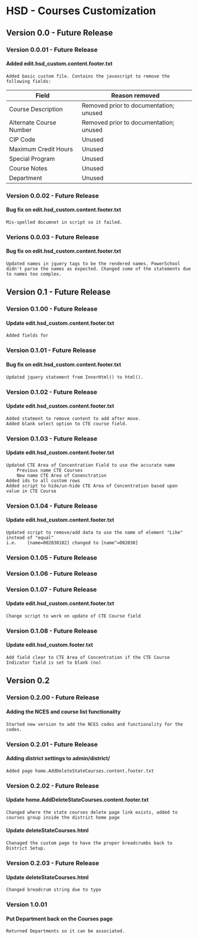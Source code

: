 # HSD - Courses Customization

## Version 0.0 - Future Release
### Version 0.0.01 - Future Release  
#### Added edit.hsd_custom.content.footer.txt
    Added basic custom file. Contains the javascript to remove the following fields:
<table>
    <thead>
        <tr>
            <th>Field</th>
            <th>Reason removed</th>
        </tr>
    </thead>
    <tbody>
        <tr>
            <td>
                Course Description
            </td>
            <td>
                Removed prior to documentation; unused
            </td>
        </tr>
        <tr>
            <td>
                Alternate Course Number
            </td>
            <td>
                Removed prior to documentation; unused
            </td>
        </tr>
        <tr>
            <td>
                CIP Code
            </td>
            <td>
                Unused
            </td>
        </tr>
        <tr>
            <td>
                Maximum Credit Hours
            </td>
            <td>
                Unused
            </td>
        </tr>
        <tr>
            <td>
                Special Program
            </td>
            <td>
                Unused
            </td>
        </tr>
        <tr>
            <td>
                Course Notes
            </td>
            <td>
                Unused
            </td>
        </tr>
        <tr>
            <td>
                Department
            </td>
            <td>
                Unused
            </td>
        </tr>
    </tbody>
</table>

### Version 0.0.02 - Future Release
#### Bug fix on edit.hsd_custom.content.footer.txt
    Mis-spelled documnet in script so it failed. 

### Verions 0.0.03 - Future Release
#### Bug fix on edit.hsd_custom.content.footer.txt
    Updated names in jquery tags to be the rendered names. PowerSchool didn't parse the names as expected. Changed some of the statements due to names too complex. 

## Version 0.1 - Future Release
### Version 0.1.00 - Future Release
#### Update edit.hsd_custom.content.footer.txt
    Added fields for 

### Version 0.1.01 - Future Release
#### Bug fix on edit.hsd_custom.content.footer.txt
    Updated jquery statement from InnerHtml() to html(). 

### Version 0.1.02 - Future Release
#### Update edit.hsd_custom.content.footer.txt
    Added statment to remove content to add after move.
    Added blank select option to CTE course field.

### Version 0.1.03 - Future Release
#### Update edit.hsd_custom.content.footer.txt
    Updated CTE Area of Concentration Field to use the accurate name
        Previous name CTE Courses
        New name CTE Area of Conenctration
    Added ids to all custom rows
    Added script to hide/un-hide CTE Area of Concentration based upon value in CTE Course

### Version 0.1.04 - Future Release
#### Update edit.hsd_custom.content.footer.txt
    Updated script to remove/add data to use the name of element "Like" instead of "equal"
    i.e.    [name=002030102] changed to [name^=002030]

### Version 0.1.05 - Future Release
### Version 0.1.06 - Future Release
### Version 0.1.07 - Future Release
#### Update edit.hsd_custom.content.footer.txt
    Change script to work on update of CTE Course field

### Version 0.1.08 - Future Release
#### Update edit.hsd_custom.footer.txt
    Add field clear to CTE Area of Concentration if the CTE Course Indicator field is set to blank (no)

## Version 0.2
### Version 0.2.00 - Future Release
#### Adding the NCES and course list functionality
    Started new version to add the NCES codes and functionality for the codes. 

### Version 0.2.01 - Future Release
#### Adding district settings to admin/district/
    Added page home.AddDeleteStateCourses.content.footer.txt

### Version 0.2.02 - Future Release
#### Update home.AddDeleteStateCourses.content.footer.txt
    Changed where the state courses delete page link exists, added to courses group inside the district home page
#### Update deleteStateCourses.html
    Chanaged the custom page to have the proper breadcrumbs back to District Setup. 

### Version 0.2.03 - Future Release
#### Update deleteStateCourses.html
    Changed breadcrum string due to typo

### Version 1.0.01
#### Put Department back on the Courses page
    Returned Departments so it can be associated. 